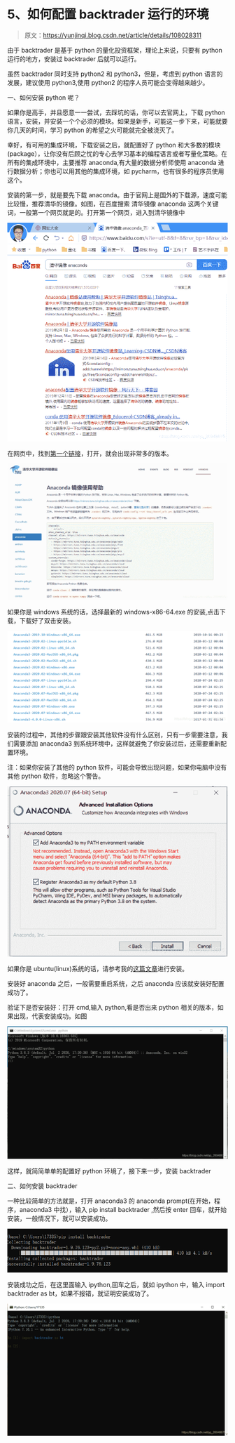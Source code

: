 # 5、如何配置 backtrader 运行的环境

> 原文：<https://yunjinqi.blog.csdn.net/article/details/108028311>

由于 backtrader 是基于 python 的量化投资框架，理论上来说，只要有 python 运行的地方，安装过 backtrader 后就可以运行。

虽然 backtrader 同时支持 python2 和 python3，但是，考虑到 python 语言的发展，建议使用 python3,使用 python2 的程序人员可能会变得越来越少。

一、如何安装 python 呢？

如果你是高手，并且愿意一一尝试，去踩坑的话，你可以去官网上，下载 python 语言，安装，并安装一个个必须的模块。如果是新手，可能这一步下来，可能就要你几天的时间，学习 python 的希望之火可能就完全被浇灭了。

幸好，有可用的集成环境，下载安装之后，就配置好了 python 和大多数的模块(package），让你没有后顾之忧的专心去学习基本的编程语言或者写量化策略。在所有的集成环境中，主要推荐 anaconda,有大量的数据分析师使用 anaconda 进行数据分析；你也可以用其他的集成环境，如 pycharm，也有很多的程序员使用这个。

安装的第一步，就是要先下载 anaconda。由于官网上是国外的下载源，速度可能比较慢，推荐清华的镜像。如图，在百度搜索 清华镜像 anaconda 这两个关键词，一般第一个网页就是的。打开第一个网页，进入到清华镜像中

![](img/356ce4978f0843b1abce3eff4b4bf1f6.png)

在网页中，找到[第一个链接](https://mirrors.tuna.tsinghua.edu.cn/anaconda/archive/ "第一个链接")，打开，就会出现非常多的版本。

![](img/58faa5084269b49b841524177222e39b.png)

如果你是 windows 系统的话，选择最新的 windows-x86-64.exe 的安装,点击下载，下载好了双击安装。

![](img/86aaf503ca0380f6ac18d33236648c1d.png)

安装的过程中，其他的步骤跟安装其他软件没有什么区别，只有一步需要注意，我们需要添加 anaconda3 到系统环境中，这样就避免了你安装过后，还需要重新配置环境。

注：如果你安装了其他的 python 软件，可能会导致出现问题，如果你电脑中没有其他 python 软件，忽略这个警告。

![](img/6405d1af9eab02531be16e306057e283.png)

如果你是 ubuntu(linux)系统的话，请参考我的[这篇文章](https://blog.csdn.net/qq_26948675/article/details/79287284 "这篇文章")进行安装。

安装好 anaconda 之后，一般需要重启系统，之后 anaconda 应该就安装好配置成功了。

验证下是否安装好：打开 cmd,输入 python,看是否出来 python 相关的版本，如果出现，代表安装成功。如图

![](img/ed3a28942f2cd19c9e5384df2029879f.png)

这样，就简简单单的配置好 python 环境了，接下来一步，安装 backtrader

二、如何安装 backtrader

一种比较简单的方法就是，打开 anaconda3 的 anaconda prompt(在开始，程序，anaconda3 中找），输入 pip install backtrader ,然后按 enter 回车，就开始安装，一般情况下，就可以安装成功。

![](img/b756035a0edb58c44116df50fdcbfd2e.png)

安装成功之后，在这里面输入 ipython,回车之后，就如 ipython 中，输入 import backtrader as bt，如果不报错，就证明安装成功了。

![](img/995e2084a1c1039ee705696688b28e28.png)